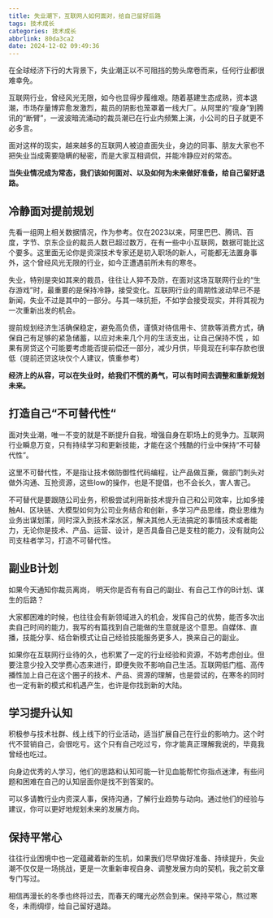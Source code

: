 ```yaml
---
title: 失业潮下，互联网人如何面对，给自己留好后路
tags: 技术成长
categories: 技术成长
abbrlink: 80da3ca2
date: 2024-12-02 09:49:36
---
```



在全球经济下行的大背景下，失业潮正以不可阻挡的势头席卷而来，任何行业都很难幸免。

互联网行业，曾经风光无限，如今也显得步履维艰。随着基建生态成熟，资本退潮，市场存量博弈愈发激烈，裁员的阴影也笼罩着一线大厂。从阿里的“瘦身”到腾讯的“断臂”，一波波暗流涌动的裁员潮已在行业内频繁上演，小公司的日子就更不必多言。

面对这样的现实，越来越多的互联网人被迫直面失业，身边的同事、朋友大家也不把失业当成需要隐瞒的秘密，而是大家互相调侃，并能冷静应对的常态。

**当失业情况成为常态，我们该如何面对、以及如何为未来做好准备，给自己留好退路。**

## 冷静面对提前规划

先看一组网上相关数据情况，作为参考。仅在2023以来，阿里巴巴、腾讯、百度，字节、京东企业的裁员人数已超过数万，在有一些中小互联网，数据可能比这个要多。这里面无论你是资深技术专家还是初入职场的新人，可能都无法置身事外，这个曾经风光无限的行业，如今正遭遇前所未有的寒冬。

失业，特别是突如其来的裁员，往往让人猝不及防，在面对这场互联网行业的“生存游戏”时，最重要的是保持冷静，接受变化。互联网行业的周期性波动早已不是新闻，失业不过是其中的一部分。与其一味抗拒，不如学会接受现实，并将其视为一次重新出发的机会。

提前规划经济生活确保稳定，避免高负债，谨慎对待信用卡、贷款等消费方式，确保自己有足够的紧急储蓄，以应对未来几个月的生活支出，让自己保持不慌 ，如果有房贷这个可能要考虑能否提前偿还一部分，减少月供，毕竟现在利率存款也很低（提前还贷这块仅个人建议，慎重参考）

**经济上的从容，可以在失业时，给我们不慌的勇气，可以有时间去调整和重新规划未来。**

## 打造自己“不可替代性“

面对失业潮，唯一不变的就是不断提升自我，增强自身在职场上的竞争力。互联网行业瞬息万变，只有持续学习和更新技能，才能在这个残酷的行业中保持“不可替代性”。

这里不可替代性，不是指让技术做防御性代码编程，让产品做互撕，做部门刺头对做外沟通、互抢资源，这些low的操作，也是不提倡，也不会长久，害人害己。

不可替代是要跟随公司业务，积极尝试利用新技术提升自己和公司效率，比如多接触AI、区块链、大模型如何为公司业务结合和创新，多学习产品思维，商业思维为业务出谋划策，同时深入到技术深水区，解决其他人无法搞定的事情技术或者能力，无论你是技术、产品、运营、设计，是否具备自己是支柱的能力，没有就向公司支柱者学习，打造不可替代性。

## 副业B计划

如果今天通知你裁员离岗， 明天你是否有有自己的副业、有自己工作的B计划、谋生的后路？

大家都困难的时候，也往往会有新领域进入的机会，发挥自己的优势，能否多次出卖自己时间的能力，我写的有篇找到自己能做的生意就是这个意思。自媒体、直播，技能分享、结合新模式让自己经验技能服务更多人，换来自己的副业。

如果你在互联网行业待的久，也积累了一定的行业经验和资源，不妨考虑创业。但要注意少投入交学费心态来进行，即便失败不影响自己生活。互联网低门槛、高传播性加上自己在这个圈子的技术、产品、资源的理解，也是尝试的，在寒冬的同时也一定有新的模式和机遇产生，也许是你找到新的大陆。

## 学习提升认知

积极参与技术社群、线上线下的行业活动，适当扩展自己在行业的影响力。这个时代不营销自己，会很吃亏。这个只有自己吃过亏，你才能真正理解我说的，毕竟我曾经也吃过。

向身边优秀的人学习，他们的思路和认知可能一针见血能帮忙你指点迷津，有些问题和困难在自己的认知层面你是找不到答案的。

可以多请教行业内资深人事，保持沟通，了解行业趋势与动向。通过他们的经验与建议，你可以更好地规划未来的发展方向。

## 保持平常心

往往行业困境中也一定蕴藏着新的生机，如果我们尽早做好准备、持续提升，失业潮不仅仅是一场挑战，更是一次重新审视自身、调整发展方向的契机，我之前文章专门写过。

相信再漫长的冬季也终将过去，而春天的曙光必然会到来。保持平常心，熬过寒冬，未雨绸缪，给自己留好退路。
